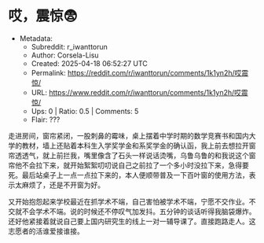 # 哎，震惊😨

- Metadata:
  - Subreddit: r_iwanttorun
  - Author: Corsela-Lisu
  - Created: 2025-04-18 06:52:27 UTC
  - Permalink: https://reddit.com/r/iwanttorun/comments/1k1yn2h/哎震惊/
  - URL: https://www.reddit.com/r/iwanttorun/comments/1k1yn2h/哎震惊/
  - Ups: 0 | Ratio: 0.5 | Comments: 5
  - Flair: ???


走进房间，窗帘紧闭，一股刺鼻的霉味，桌上摆着中学时期的数学竞赛书和国内大学的教材，墙上还贴着本科生入学奖学金和系奖学金的确认函，我上前去想拉开窗帘透透气，就上前拦我，嘴里像含了石头一样说话烫嘴，乌鲁乌鲁的和我说这个窗帘他不会拉下来，就开始絮絮叨叨说自己之前拉了一个多小时没拉下来，急得要死。最后站桌子上一点一点拉下来的，本人便顺带普及一下百叶窗的使用方法，表示太麻烦了，还是不开窗为好。

又开始抱怨起来学校最近在抓学术不端，自己害怕被学术不端，宁愿不交作业。不交就不会学术不端。说的时候还不停叹气加发抖。五分钟的谈话听得我脑袋爆炸。还好他紧接着就说自己要上国内研究生的线上一对一辅导课了。直接跑路走人。这志愿者的活谁爱接谁接。

